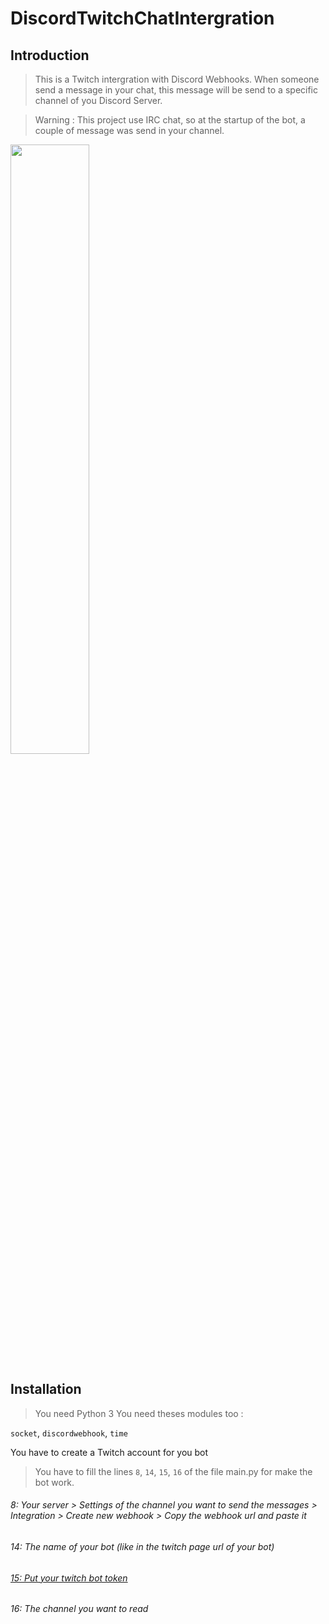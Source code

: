# DiscordTwitchChatIntergration

## Introduction

>This is a Twitch intergration with Discord Webhooks.
>When someone send a message in your chat, this message will be send to a specific channel of you Discord Server.

> Warning : This project use IRC chat, so at the startup of the bot, a couple of message was send in your channel.
<img src="https://repository-images.githubusercontent.com/369836298/7750d380-bb22-11eb-951d-ecc08f8a72a1" width=50% height=50%>

## Installation

> You need Python 3
> You need theses modules too :

`socket`,
`discordwebhook`,
`time`

You have to create a Twitch account for you bot

>  You have to fill the lines `8`, `14`, `15`, `16` of the file main.py for make the bot work.


###### 8: Your server > Settings of the channel you want to send the messages > Integration > Create new webhook > Copy the webhook url and paste it
###### 14: The name of your bot (like in the twitch page url of your bot)
###### [15: Put your twitch bot token](https://twitchapps.com/tmi/)
###### 16: The channel you want to read
